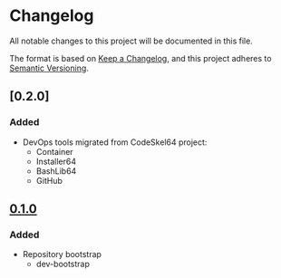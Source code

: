 # Changelog

All notable changes to this project will be documented in this file.

The format is based on [Keep a Changelog](https://keepachangelog.com/en/1.0.0/),
and this project adheres to [Semantic Versioning](https://semver.org/spec/v2.0.0.html).

## [0.2.0]

### Added

- DevOps tools migrated from CodeSkel64 project:
  - Container
  - Installer64
  - BashLib64
  - GitHub

## [0.1.0]

### Added

- Repository bootstrap
  - dev-bootstrap

[0.1.0]: https://github.com/automation64/devbin64/releases/tag/0.1.0

